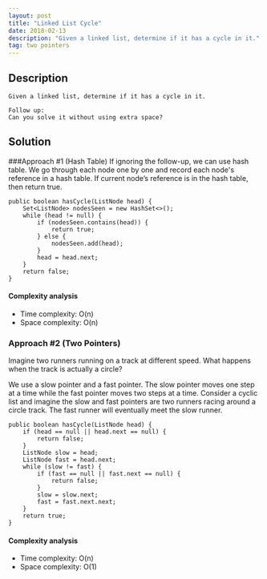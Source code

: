 ```yaml
---
layout: post
title: "Linked List Cycle"
date: 2018-02-13 
description: "Given a linked list, determine if it has a cycle in it."
tag: two pointers
---   
```


## Description
```
Given a linked list, determine if it has a cycle in it.

Follow up:
Can you solve it without using extra space?

```
 

## Solution
###Approach #1 (Hash Table)
If ignoring the follow-up, we can use hash table. We go through each node one by one and record each node's reference in a hash table. If current node’s reference is in the hash table, then return true.


```
public boolean hasCycle(ListNode head) {
    Set<ListNode> nodesSeen = new HashSet<>();
    while (head != null) {
        if (nodesSeen.contains(head)) {
            return true;
        } else {
            nodesSeen.add(head);
        }
        head = head.next;
    }
    return false;
}

```
#### Complexity analysis
- Time complexity: O(n)
- Space complexity: O(n)

### Approach #2 (Two Pointers)

Imagine two runners running on a track at different speed. What happens when the track is actually a circle? 

We use a slow pointer and a fast pointer. The slow pointer moves one step at a time while the fast pointer moves two steps at a time. Consider a cyclic list and imagine the slow and fast pointers are two runners racing around a circle track. The fast runner will eventually meet the slow runner.

```
public boolean hasCycle(ListNode head) {
    if (head == null || head.next == null) {
        return false;
    }
    ListNode slow = head;
    ListNode fast = head.next;
    while (slow != fast) {
        if (fast == null || fast.next == null) {
            return false;
        }
        slow = slow.next;
        fast = fast.next.next;
    }
    return true;
}

```
#### Complexity analysis
- Time complexity: O(n)
- Space complexity: O(1)